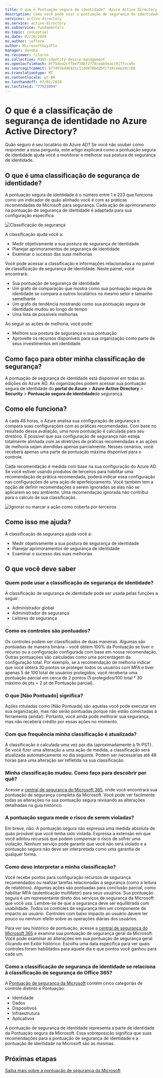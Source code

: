 ```yaml
---
title: O que é Pontuação segura de identidade? -Azure Active Directory
description: Como você pode usar a pontuação de segurança de identidade para melhorar a postura de segurança do seu diretório
services: active-directory
ms.service: active-directory
ms.subservice: fundamentals
ms.topic: conceptual
ms.date: 02/20/2020
ms.author: joflore
author: MicrosoftGuyJFlo
manager: daveba
ms.reviewer: tilarso
ms.collection: M365-identity-device-management
ms.openlocfilehash: 0f75dea2cffbe710bf2778ceab5eacc91ffcca9c
ms.sourcegitcommit: 877491bd46921c11dd478bd25fc718ceee2dcc08
ms.translationtype: MT
ms.contentlocale: pt-BR
ms.lasthandoff: 07/02/2020
ms.locfileid: "77523094"
---
```

# <a name="what-is-the-identity-secure-score-in-azure-active-directory"></a>O que é a classificação de segurança de identidade no Azure Active Directory?

Quão seguro é seu locatário do Azure AD? Se você não souber como responder a essa pergunta, este artigo explicará como a pontuação segura de identidade ajuda você a monitorar e melhorar sua postura de segurança de identidade.

## <a name="what-is-an-identity-secure-score"></a>O que é uma classificação de segurança de identidade?

A pontuação segura de identidade é o número entre 1 e 223 que funciona como um indicador de quão alinhado você é com as práticas recomendadas da Microsoft para segurança. Cada ação de aprimoramento na pontuação de segurança de identidade é adaptada para sua configuração específica.  

![Classificação de segurança](./media/identity-secure-score/identity-secure-score-overview.png)

A classificação ajuda você a:

- Medir objetivamente a sua postura de segurança de identidade
- Planejar aprimoramentos de segurança de identidade
- Examinar o sucesso das suas melhorias

Você pode acessar a classificação e informações relacionadas a no painel de classificação de segurança de identidade. Neste painel, você encontrará:

- Sua pontuação de segurança de identidade
- Um grafo de comparação que mostra como sua pontuação segura de identidade se compara a outros locatários no mesmo setor e tamanho semelhante
- Um grafo de tendência mostrando como sua pontuação segura de identidade mudou ao longo do tempo
- Uma lista de possíveis melhorias

Ao seguir as ações de melhoria, você pode:

- Melhore sua postura de segurança e sua pontuação
- Aproveite os recursos disponíveis para sua organização como parte de seus investimentos em identidade

## <a name="how-do-i-get-my-secure-score"></a>Como faço para obter minha classificação de segurança?

A pontuação de segurança de identidade está disponível em todas as edições do Azure AD. As organizações podem acessar sua pontuação segura de identidade do **portal do Azure**  >  **Azure Active Directory**  >  **Security**  >  **Pontuação segura de identidade**de segurança.

## <a name="how-does-it-work"></a>Como ele funciona?

A cada 48 horas, o Azure analisa sua configuração de segurança e compara suas configurações com as práticas recomendadas. Com base no resultado dessa avaliação, uma nova pontuação é calculada para seu diretório. É possível que sua configuração de segurança não esteja totalmente alinhada com as diretrizes de práticas recomendadas e as ações de melhoria sejam atendidas apenas parcialmente. Nesses cenários, você receberá apenas uma parte da pontuação máxima disponível para o controle.

Cada recomendação é medida com base na sua configuração do Azure AD. Se você estiver usando produtos de terceiros para habilitar uma recomendação de prática recomendada, poderá indicar essa configuração nas configurações de uma ação de aperfeiçoamento. Você também tem a opção de definir recomendações a serem ignoradas se elas não se aplicarem ao seu ambiente. Uma recomendação ignorada não contribui para o cálculo de sua classificação.

![Ignorar ou marcar a ação como coberta por terceiros](./media/identity-secure-score/identity-secure-score-ignore-or-third-party-reccomendations.png)

## <a name="how-does-it-help-me"></a>Como isso me ajuda?

A classificação de segurança ajuda você a:

- Medir objetivamente a sua postura de segurança de identidade
- Planejar aprimoramentos de segurança de identidade
- Examinar o sucesso das suas melhorias

## <a name="what-you-should-know"></a>O que você deve saber

### <a name="who-can-use-the-identity-secure-score"></a>Quem pode usar a classificação de segurança de identidade?

A classificação de segurança de identidade pode ser usada pelas funções a seguir:

- Administrador global
- Administrador de segurança
- Leitores de segurança

### <a name="how-are-controls-scored"></a>Como os controles são pontuados?

Os controles podem ser classificados de duas maneiras. Algumas são pontuadas de maneira binária – você obtém 100% da Pontuação se tiver o recurso ou a configuração configurada com base em nossa recomendação. Outras pontuações são calculadas como uma porcentagem da configuração total. Por exemplo, se a recomendação de melhoria indicar que você obterá 30 pontos se proteger todos os usuários com MFA e tiver apenas 5 de 100 total de usuários protegidos, você receberia uma pontuação parcial em cerca de 2 pontos (5 protegidos/100 total * 30 máximo de pts = 2 pt de Pontuação parcial).

### <a name="what-does-not-scored-mean"></a>O que [Não Pontuado] significa?

Ações rotuladas como [Não Pontuada] são aquelas você pode executar em sua organização, mas não serão pontuadas porque não estão conectadas à ferramenta (ainda!). Portanto, você ainda pode melhorar sua segurança, mas não receberá crédito por essas ações no momento.

### <a name="how-often-is-my-score-updated"></a>Com que frequência minha classificação é atualizada?

A classificação é calculada uma vez por dia (aproximadamente à 1h PST). Se você fizer uma alteração a uma ação de medida, a classificação será atualizada automaticamente no dia seguinte. Podem ser necessárias até 48 horas para uma alteração ser refletida na sua classificação.

### <a name="my-score-changed-how-do-i-figure-out-why"></a>Minha classificação mudou. Como faço para descobrir por quê?

Acesse a [central de segurança do Microsoft 365](https://security.microsoft.com/), onde você encontrará sua pontuação de segurança completa da Microsoft. Você pode ver facilmente todas as alterações na sua pontuação segura revisando as alterações detalhadas na guia histórico.

### <a name="does-the-secure-score-measure-my-risk-of-getting-breached"></a>A pontuação segura mede o risco de serem violadas?

Em breve, não. A pontuação segura não expressa uma medida absoluta de quão provável que você tenha sido violada. Expressa a extensão em que você adotou recursos que podem compensar o risco de sofrer uma violação. Nenhum serviço pode garantir que você não será violado e a pontuação segura não deve ser interpretada como uma garantia de qualquer forma.

### <a name="how-should-i-interpret-my-score"></a>Como devo interpretar a minha classificação?

Você recebe pontos para configuração recursos de segurança recomendados ou realizar tarefas relacionadas a segurança (como a leitura de relatórios). Algumas ações são pontuadas para conclusão parcial, como habilitar MFA (autenticação multifator) para seus usuários. Sua pontuação segura é um representante direto dos serviços de segurança da Microsoft que você usa. Lembre-se de que a segurança deve ser equilibrada com usabilidade. Todos os controles de segurança têm um componente de impacto ao usuário. Controles com baixo impacto ao usuário devem ter pouco ou nenhum efeito sobre as operações diárias dos usuários.

Para ver seu histórico de pontuação, acesse a [central de segurança do Microsoft 365](https://security.microsoft.com/) e examine sua pontuação de segurança geral da Microsoft. Você pode examinar as alterações em sua pontuação de segurança geral clicando em Exibir histórico. Escolha uma data específica para ver quais controles foram habilitados para aquele dia e que pontos você ganhou para cada um.

### <a name="how-does-the-identity-secure-score-relate-to-the-office-365-secure-score"></a>Como a classificação de segurança de identidade se relaciona à classificação de segurança do Office 365?

A [Pontuação de segurança da Microsoft](https://docs.microsoft.com/office365/securitycompliance/microsoft-secure-score) contém cinco categorias de controle distinto e Pontuação:

- Identidade
- Dados
- Dispositivos
- Infraestrutura
- Aplicativos

A pontuação de segurança de identidade representa a parte de identidade da Pontuação segura da Microsoft. Essa sobreposição significa que suas recomendações para a pontuação de segurança de identidade e a pontuação de identidade na Microsoft são as mesmas.

## <a name="next-steps"></a>Próximas etapas

[Saiba mais sobre a pontuação de segurança da Microsoft](https://docs.microsoft.com/office365/securitycompliance/microsoft-secure-score)
